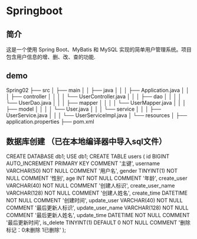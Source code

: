 # Springboot

## 简介

这是一个使用 Spring Boot、MyBatis 和 MySQL 实现的简单用户管理系统。项目包含用户信息的增、删、改、查的功能.

## demo
Spring02
├── src
│ ├── main
│ │ ├── java
│ │ │ ├── Application.java
│ │ │ ├── controller
│ │ │ │ └── UserController.java
│ │ │ ├── dao
│ │ │ │ └── UserDao.java
│ │ │ ├── mapper
│ │ │ │ └── UserMapper.java
│ │ │ ├── model
│ │ │ │ └── User.java
│ │ │ └── service
│ │ │ ├── UserService.java
│ │ │ └── UserServiceImpl.java
│ └── resources
│ ├── application.properties
├── pom.xml

## 数据库创建 （已在本地编译器中导入sql文件）

CREATE DATABASE db1;
USE db1;
CREATE TABLE users (
    id BIGINT AUTO_INCREMENT PRIMARY KEY COMMENT '主键',
    username VARCHAR(50) NOT NULL COMMENT '用户名',
    gender TINYINT(1) NOT NULL COMMENT '性别',
    age INT NOT NULL COMMENT '年龄',
    create_user VARCHAR(40) NOT NULL COMMENT '创建人标识',
    create_user_name VARCHAR(128) NOT NULL COMMENT '创建人姓名',
    create_time DATETIME NOT NULL COMMENT '创建时间',
    update_user VARCHAR(40) NOT NULL COMMENT '最后更新人标识',
    update_user_name VARCHAR(128) NOT NULL COMMENT '最后更新人姓名',
    update_time DATETIME NOT NULL COMMENT '最后更新时间',
    is_delete TINYINT(1) DEFAULT 0 NOT NULL COMMENT '删除标记：0未删除 1已删除'
);
